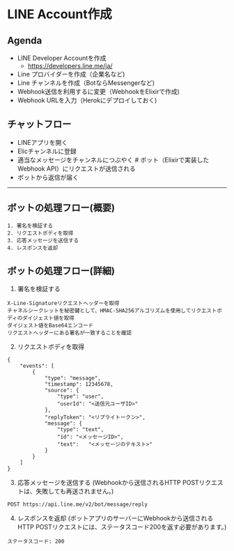 # LINE Account作成

## Agenda

* LINE Developer Accountを作成
    * https://developers.line.me/ja/
* Line プロバイダーを作成（企業名など)
* Line チャンネルを作成（BotならMessengerなど)
* Webhook送信を利用するに変更（WebhookをElixirで作成)
* Webhook URLを入力（Herokにデプロイしておく)

## チャットフロー

* LINEアプリを開く
* Elicチャンネルに登録
* 適当なメッセージをチャンネルにつぶやく # ボット（Elixirで実装したWebhook API）にリクエストが送信される
* ボットから返信が届く
------

## ボットの処理フロー(概要)
```
1. 署名を検証する
2. リクエストボディを取得
3. 応答メッセージを送信する
4. レスポンスを返却
```

## ボットの処理フロー(詳細)
1. 署名を検証する

```
X-Line-Signatureリクエストヘッダーを取得
チャネルシークレットを秘密鍵として、HMAC-SHA256アルゴリズムを使用してリクエストボディのダイジェスト値を取得
ダイジェスト値をBase64エンコード
リクエストヘッダーにある署名が一致することを確認
```
2. リクエストボディを取得
```
{
    "events": [
        {
            "type": "message",
            "timestamp": 12345678,
            "source": {
                "type": "user",
                "userId": "<送信元ユーザID>"
            },
            "replyToken": "<リプライトークン>",
            "message": {
                "type": "text",
                "id": "<メッセージID>",
                "text":   "<メッセージのテキスト>"
            }
        }
    ]
}
```
3. 応答メッセージを送信する (Webhookから送信されるHTTP POSTリクエストは、失敗しても再送されません。)
```
POST https://api.line.me/v2/bot/message/reply
```
4. レスポンスを返却 (ボットアプリのサーバーにWebhookから送信されるHTTP POSTリクエストには、ステータスコード200を返す必要があります。)
```
ステータスコード: 200

